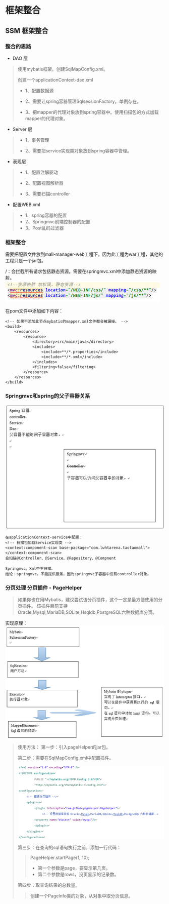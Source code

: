# 框架整合

## SSM 框架整合

### 整合的思路

- DAO 层

> 使用mybatis框架。创建SqlMapConfig.xml。
>
> 创建一个applicationContext-dao.xml
>
> - 1、配置数据源
>
> - 2、需要让spring容器管理SqlsessionFactory，单例存在。
>
> - 3、把mapper的代理对象放到spring容器中。使用扫描包的方式加载mapper的代理对象。


- Server 层

> - 1、事务管理
>
> - 2、需要把service实现类对象放到spring容器中管理。

- 表现层

> - 1、配置注解驱动
>
> - 2、配置视图解析器
>
> - 3、需要扫描controller

- 配置WEB.xml

> - 1、spring容器的配置
> - 2、Springmvc前端控制器的配置
> - 3、Post乱码过滤器

### 框架整合

需要把配置文件放到mall-manager-web工程下。因为此工程为war工程，其他的工程只是一个jar包。

/：会拦截所有请求包括静态资源。需要在springmvc.xml中添加静态资源的映射。
![](./img/004.jpg)

在pom文件中添加如下内容：

    <!-- 如果不添加此节点mybatis的mapper.xml文件都会被漏掉。 -->
	<build>
		<resources>
            <resource>
                <directory>src/main/java</directory>
                <includes>
                    <include>**/*.properties</include>
                    <include>**/*.xml</include>
                </includes>
                <filtering>false</filtering>
            </resource>
        </resources>
	</build>




### Springmvc和spring的父子容器关系
![](./img/005.jpg)

    在applicationContext-service中配置：
    <!-- 扫描包加载Service实现类 -->
    <context:component-scan base-package="com.lwhtarena.taotaomall"></context:component-scan>
    会扫描@Controller、@Service、@Repository、@Compnent

    Springmvc。Xml中不扫描。
    结论：springmvc。不能提供服务，因为springmvc子容器中没有controller对象。

### 分页处理 分页插件 - PageHelper
> 如果你也在用Mybatis，建议尝试该分页插件，这个一定是最方便使用的分页插件。
> 该插件目前支持Oracle,Mysql,MariaDB,SQLite,Hsqldb,PostgreSQL六种数据库分页。

实现原理：
![](./img/006.jpg)

> 使用方法：
> 第一步：引入pageHelper的jar包。
>
> 第二步：需要在SqlMapConfig.xml中配置插件。
>
> ![](./img/007.jpg)
>
> 第三步：在查询的sql语句执行之前，添加一行代码：
>
>> PageHelper.startPage(1, 10);
>>  * 第一个参数是page，要显示第几页。
>>  * 第二个参数是rows，没页显示的记录数。
>
> 第四步：取查询结果的总数量。
>>  创建一个PageInfo类的对象，从对象中取分页信息。

> 
